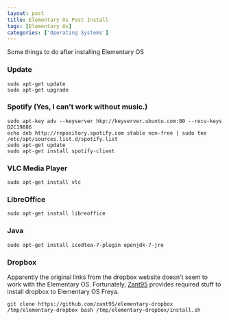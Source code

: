 ```yaml
---
layout: post
title: Elementary Os Post Install
tags: [Elementary Os]
categories: ['Operating Systems']
---
```


Some things to do after installing Elementary OS

### Update
    sudo apt-get update
    sudo apt-get upgrade


### Spotify (Yes, I can't work without music.)
    sudo apt-key adv --keyserver hkp://keyserver.ubuntu.com:80 --recv-keys D2C19886
    echo deb http://repository.spotify.com stable non-free | sudo tee /etc/apt/sources.list.d/spotify.list
    sudo apt-get update
    sudo apt-get install spotify-client

### VLC Media Player
    sudo apt-get install vlc

### LibreOffice
    sudo apt-get install libreoffice

### Java
    sudo apt-get install icedtea-7-plugin openjdk-7-jre

### Dropbox
Apparently the original links from the dropbox website doesn't seem to work with the Elementary OS. Fortunately,
[Zant95](https://github.com/zant95/elementary-dropbox) provides required stuff to install dropbox to Elementary OS Freya.

    git clone https://github.com/zant95/elementary-dropbox /tmp/elementary-dropbox bash /tmp/elementary-dropbox/install.sh

